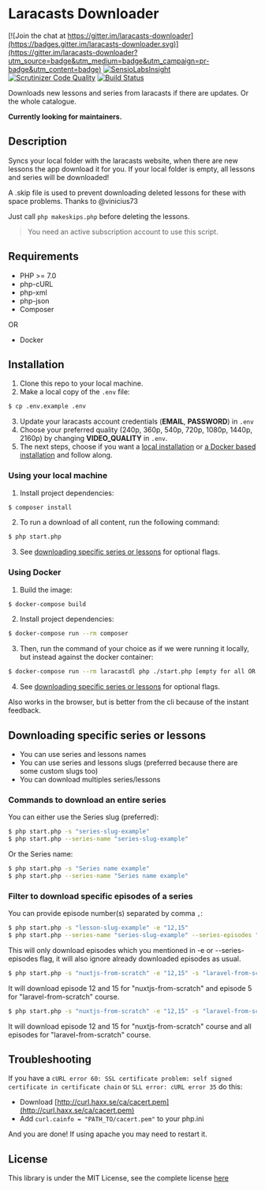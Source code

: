 # Laracasts Downloader
[![Join the chat at https://gitter.im/laracasts-downloader](https://badges.gitter.im/laracasts-downloader.svg)](https://gitter.im/laracasts-downloader?utm_source=badge&utm_medium=badge&utm_campaign=pr-badge&utm_content=badge)
[![SensioLabsInsight](https://insight.sensiolabs.com/projects/ac2fdb9a-222b-4244-b08e-af5d2f69845d/mini.png)](https://insight.sensiolabs.com/projects/ac2fdb9a-222b-4244-b08e-af5d2f69845d)
[![Scrutinizer Code Quality](https://scrutinizer-ci.com/g/iamfreee/laracasts-downloader/badges/quality-score.png?b=master)](https://scrutinizer-ci.com/g/iamfreee/laracasts-downloader/?branch=master)
[![Build Status](https://scrutinizer-ci.com/g/iamfreee/laracasts-downloader/badges/build.png?b=master)](https://scrutinizer-ci.com/g/iamfreee/laracasts-downloader/build-status/master)

Downloads new lessons and series from laracasts if there are updates. Or the whole catalogue.

**Currently looking for maintainers.**

## Description
Syncs your local folder with the laracasts website, when there are new lessons the app download it for you.
If your local folder is empty, all lessons and series will be downloaded!

A .skip file is used to prevent downloading deleted lessons for these with space problems. Thanks to @vinicius73

Just call `php makeskips.php` before deleting the lessons.

> You need an active subscription account to use this script.


## Requirements
- PHP >= 7.0
- php-cURL
- php-xml
- php-json
- Composer

OR

- Docker

## Installation
1. Clone this repo to your local machine.
2. Make a local copy of the `.env` file:
```sh
$ cp .env.example .env
```
3. Update your laracasts account credentials (**EMAIL**, **PASSWORD**) in ``.env``
4. Choose your preferred quality (240p, 360p, 540p, 720p, 1080p, 1440p, 2160p) by changing **VIDEO_QUALITY** in ``.env``.
5. The next steps, choose if you want a [local installation](#using-your-local-machine) or [a Docker based installation](#using-docker) and follow along.

### Using your local machine
1. Install project dependencies:
```sh
$ composer install
```
2. To run a download of all content, run the following command:
```sh
$ php start.php
```
3. See [downloading specific series or lessons](#downloading-specific-series-or-lessons) for optional flags.

### Using Docker
1. Build the image:
```sh
$ docker-compose build
```
2. Install project dependencies:
```sh
$ docker-compose run --rm composer
```
3. Then, run the command of your choice as if we were running it locally, but instead against the docker container:
```sh
$ docker-compose run --rm laracastdl php ./start.php [empty for all OR provide flags]
```
4. See [downloading specific series or lessons](#downloading-specific-series-or-lessons) for optional flags.

Also works in the browser, but is better from the cli because of the instant feedback.

## Downloading specific series or lessons
- You can use series and lessons names
- You can use series and lessons slugs (preferred because there are some custom slugs too)
- You can download multiples series/lessons

### Commands to download an entire series
You can either use the Series slug (preferred):
```sh
$ php start.php -s "series-slug-example"
$ php start.php --series-name "series-slug-example"
```
Or the Series name:
```sh
$ php start.php -s "Series name example"
$ php start.php --series-name "Series name example"
```

### Filter to download specific episodes of a series
You can provide episode number(s) separated by comma ```,```:

```sh
$ php start.php -s "lesson-slug-example" -e "12,15"
$ php start.php --series-name "series-slug-example" --series-episodes "12,15"
```

This will only download episodes which you mentioned in
-e or --series-episodes flag, it will also ignore already downloaded episodes
as usual.

```sh
$ php start.php -s "nuxtjs-from-scratch" -e "12,15" -s "laravel-from-scratch" -e "5"
```

It will download episode 12 and 15 for "nuxtjs-from-scratch" and episode 5 for "laravel-from-scratch" course.

```sh
$ php start.php -s "nuxtjs-from-scratch" -e "12,15" -s "laravel-from-scratch"
```

It will download episode 12 and 15 for "nuxtjs-from-scratch" course and all episodes for "laravel-from-scratch" course.

## Troubleshooting
If you have a `cURL error 60: SSL certificate problem: self signed certificate in certificate chain` or `SLL error: cURL error 35` do this:

- Download [http://curl.haxx.se/ca/cacert.pem](http://curl.haxx.se/ca/cacert.pem)
- Add `curl.cainfo = "PATH_TO/cacert.pem"` to your php.ini

And you are done! If using apache you may need to restart it.

## License

This library is under the MIT License, see the complete license [here](LICENSE)

